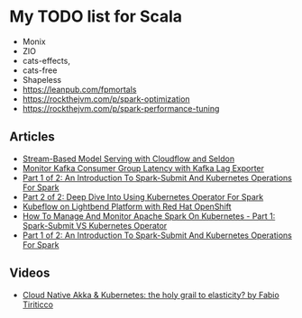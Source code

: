 # My TODO list for Scala

* Monix
* ZIO
* cats-effects,
* cats-free
* Shapeless
* https://leanpub.com/fpmortals
* https://rockthejvm.com/p/spark-optimization
* https://rockthejvm.com/p/spark-performance-tuning

## Articles
* [Stream-Based Model Serving with Cloudflow and Seldon](https://www.lightbend.com/blog/stream-based-model-serving-with-cloudflow-and-seldon)
* [Monitor Kafka Consumer Group Latency with Kafka Lag Exporter](https://www.lightbend.com/blog/monitor-kafka-consumer-group-latency-with-kafka-lag-exporter)
* [Part 1 of 2: An Introduction To Spark-Submit And Kubernetes Operations For Spark](https://www.lightbend.com/blog/how-to-manage-monitor-spark-on-kubernetes-introduction-spark-submit-kubernetes-operator)
* [Part 2 of 2: Deep Dive Into Using Kubernetes Operator For Spark](https://www.lightbend.com/blog/how-to-manage-monitor-spark-on-kubernetes-deep-dive-kubernetes-operator-for-spark)
* [Kubeflow on Lightbend Platform with Red Hat OpenShift](https://www.lightbend.com/blog/how-to-deploy-kubeflow-on-lightbend-platform-openshift-introduction)
* [How To Manage And Monitor Apache Spark On Kubernetes - Part 1: Spark-Submit VS Kubernetes Operator](https://www.lightbend.com/blog/how-to-manage-monitor-spark-on-kubernetes-introduction-spark-submit-kubernetes-operator)
* [Part 1 of 2: An Introduction To Spark-Submit And Kubernetes Operations For Spark](https://www.lightbend.com/blog/how-to-manage-monitor-spark-on-kubernetes-introduction-spark-submit-kubernetes-operator)


## Videos
* [Cloud Native Akka & Kubernetes: the holy grail to elasticity? by Fabio Tiriticco](https://www.youtube.com/watch?v=OOXRgd5yUQo&ab_channel=JOnTheBeach)